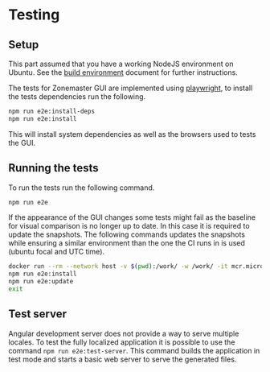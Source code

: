 # Testing

## Setup

This part assumed that you have a working NodeJS environment on Ubuntu. See
the [build environment] document for further instructions.

The tests for Zonemaster GUI are implemented using [playwright], to install the
tests dependencies run the following.

```sh
npm run e2e:install-deps
npm run e2e:install
```

This will install system dependencies as well as the browsers used to tests the
GUI.

## Running the tests

To run the tests run the following command.

```sh
npm run e2e
```

If the appearance of the GUI changes some tests might fail as the baseline for
visual comparison is no longer up to date. In this case it is required to update
the snapshots. The following commands updates the snapshots while ensuring a
similar environment than the one the CI runs in is used (ubuntu focal and UTC
time).

```sh
docker run --rm --network host -v $(pwd):/work/ -w /work/ -it mcr.microsoft.com/playwright:v1.28.0-jammy /bin/bash
npm run e2e:install
npm run e2e:update
exit
```

[build environment]: https://github.com/zonemaster/zonemaster/blob/master/docs/internal-documentation/distrib-testing/Ubuntu-Node.js-build-environment.md
[playwright]: https://playwright.dev/docs/intro

## Test server

Angular development server does not provide a way to serve multiple locales.
To test the fully localized application it is possible to use the command
`npm run e2e:test-server`. This command builds the application in test mode and
starts a basic web server to serve the generated files.
